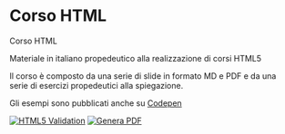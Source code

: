# Corso HTML

Corso HTML

Materiale in italiano propedeutico alla realizzazione di corsi HTML5

Il corso è composto da una serie di slide in formato MD e PDF e da una serie di esercizi propedeutici alla spiegazione.

Gli esempi sono pubblicati anche su [Codepen](https://codepen.io/collection/kNxEPO?grid_type=list&sort_by=itemcreatedat)

[![HTML5 Validation](https://github.com/matteobaccan/CorsoHTML/actions/workflows/validation.yml/badge.svg)](https://github.com/matteobaccan/CorsoHTML/actions/workflows/validation.yml)
[![Genera PDF](https://github.com/matteobaccan/CorsoHTML/actions/workflows/generatepdf.yml/badge.svg)](https://github.com/matteobaccan/CorsoHTML/actions/workflows/generatepdf.yml)
